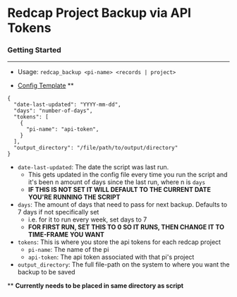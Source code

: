 # Redcap Project Backup via API Tokens


### Getting Started
---
- Usage: `redcap_backup <pi-name> <records | project>`


- [Config Template](https://codeberg.org/ryantcool/redcap_api/raw/branch/main/config.json.template) **


```
{
  "date-last-updated": "YYYY-mm-dd",
  "days": "number-of-days",
  "tokens": [
    {
      "pi-name": "api-token",
    }
  ],
  "output_directory": "/file/path/to/output/directory"
}
```

- `date-last-updated`: The date the script was last run.
    - This gets updated in the config file every time you run the script and it's been n amount of days since the last run, where n is `days`
    - **IF THIS IS NOT SET IT WILL DEFAULT TO THE CURRENT DATE YOU'RE RUNNING THE SCRIPT**
- `days`: The amount of days that need to pass for next backup. Defaults to 7 days if not specifically set
    - i.e. for it to run every week, set days to 7
    - **FOR FIRST RUN, SET THIS TO 0 SO IT RUNS, THEN CHANGE IT TO TIME-FRAME YOU WANT**
- `tokens`: This is where you store the api tokens for each redcap project
    - `pi-name`: The name of the pi
    - `api-token`: The api token associated with that pi's project
- `output_directory`: The full file-path on the system to where you want the backup to be saved

\** **Currently needs to be placed in same directory as script**
